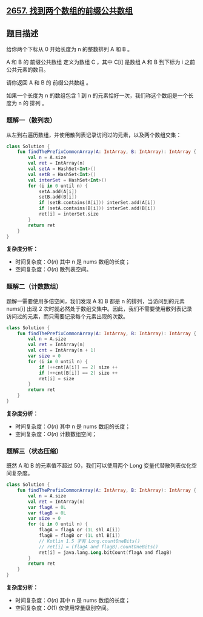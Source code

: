 ## [2657. 找到两个数组的前缀公共数组](https://leetcode.cn/problems/find-the-prefix-common-array-of-two-arrays/description/)

## 题目描述

给你两个下标从 0 开始长度为 n 的整数排列 A 和 B 。

A 和 B 的 前缀公共数组 定义为数组 C ，其中 C[i] 是数组 A 和 B 到下标为 i 之前公共元素的数目。

请你返回 A 和 B 的 前缀公共数组 。

如果一个长度为 n 的数组包含 1 到 n 的元素恰好一次，我们称这个数组是一个长度为 n 的 排列 。

### 题解一（散列表）

从左到右遍历数组，并使用散列表记录访问过的元素，以及两个数组交集：

```kotlin
class Solution {
    fun findThePrefixCommonArray(A: IntArray, B: IntArray): IntArray {
        val n = A.size
        val ret = IntArray(n)
        val setA = HashSet<Int>()
        val setB = HashSet<Int>()
        val interSet = HashSet<Int>()
        for (i in 0 until n) {
            setA.add(A[i])
            setB.add(B[i])
            if (setB.contains(A[i])) interSet.add(A[i])
            if (setA.contains(B[i])) interSet.add(B[i])
            ret[i] = interSet.size
        }
        return ret
    }
}
```

**复杂度分析：**

- 时间复杂度：$O(n)$ 其中 n 是 nums 数组的长度；
- 空间复杂度：$O(n)$ 散列表空间。

### 题解二（计数数组）

题解一需要使用多倍空间，我们发现 A 和 B 都是 n 的排列，当访问到的元素 nums[i] 出现 2 次时就必然处于数组交集中。因此，我们不需要使用散列表记录访问过的元素，而只需要记录每个元素出现的次数。

```kotlin
class Solution {
    fun findThePrefixCommonArray(A: IntArray, B: IntArray): IntArray {
        val n = A.size
        val ret = IntArray(n)
        val cnt = IntArray(n + 1)
        var size = 0
        for (i in 0 until n) {
            if (++cnt[A[i]] == 2) size ++
            if (++cnt[B[i]] == 2) size ++
            ret[i] = size
        }
        return ret
    }
}
```

**复杂度分析：**

- 时间复杂度：$O(n)$ 其中 n 是 nums 数组的长度；
- 空间复杂度：$O(n)$ 计数数组空间；

### 题解三（状态压缩）

既然 A 和 B 的元素值不超过 50，我们可以使用两个 Long 变量代替散列表优化空间复杂度。

```kotlin
class Solution {
    fun findThePrefixCommonArray(A: IntArray, B: IntArray): IntArray {
        val n = A.size
        val ret = IntArray(n)
        var flagA = 0L
        var flagB = 0L
        var size = 0
        for (i in 0 until n) {
            flagA = flagA or (1L shl A[i])
            flagB = flagB or (1L shl B[i])
            // Kotlin 1.5 才有 Long.countOneBits()
            // ret[i] = (flagA and flagB).countOneBits()
            ret[i] = java.lang.Long.bitCount(flagA and flagB)
        }
        return ret
    }
}
```

**复杂度分析：**

- 时间复杂度：$O(n)$ 其中 n 是 nums 数组的长度；
- 空间复杂度：$O(1)$ 仅使用常量级别空间。
